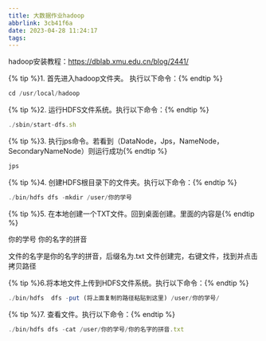 ```yaml
---
title: 大数据作业hadoop
abbrlink: 3cb41f6a
date: 2023-04-28 11:24:17
tags:
---
```


hadoop安装教程：https://dblab.xmu.edu.cn/blog/2441/

{% tip %}1. 首先进入hadoop文件夹。 执行以下命令：{% endtip %}

```javascript
cd /usr/local/hadoop
```

{% tip %}2. 运行HDFS文件系统。执行以下命令：{% endtip %}

``` javascript
./sbin/start-dfs.sh
```

{% tip %}3. 执行jps命令。若看到（DataNode，Jps，NameNode，SecondaryNameNode）则运行成功{% endtip %}

``` javascript
jps
```

{% tip %}4. 创建HDFS根目录下的文件夹。执行以下命令：{% endtip %}

``` javascript
./bin/hdfs dfs -mkdir /user/你的学号
```

{% tip %}5. 在本地创建一个TXT文件。回到桌面创建。里面的内容是{% endtip %}

你的学号
你的名字的拼音

文件的名字是你的名字的拼音，后缀名为.txt
文件创建完，右键文件，找到并点击拷贝路径

{% tip %}6.将本地文件上传到HDFS文件系统。执行以下命令：{% endtip %}

``` javascript
./bin/hdfs  dfs -put (将上面复制的路径粘贴到这里) /user/你的学号/ 
```

{% tip %}7. 查看文件。执行以下命令：{% endtip %}

``` javascript
./bin/hdfs dfs -cat /user/你的学号/你的名字的拼音.txt
```
